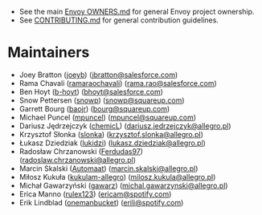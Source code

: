 * See the main [Envoy OWNERS.md](https://github.com/envoyproxy/envoy/blob/main/OWNERS.md) for general Envoy project
  ownership.
* See [CONTRIBUTING.md](CONTRIBUTING.md) for general contribution guidelines.

# Maintainers

* Joey Bratton ([joeyb](https://github.com/joeyb)) (jbratton@salesforce.com)
* Rama Chavali ([ramaraochavali](https://github.com/ramaraochavali)) (rama.rao@salesforce.com)
* Ben Hoyt ([b-hoyt](https://github.com/b-hoyt)) (bhoyt@salesforce.com)
* Snow Pettersen ([snowp](https://github.com/snowp)) (snowp@squareup.com)
* Garrett Bourg ([baojr](https://github.com/baojr)) (bourg@squareup.com)
* Michael Puncel ([mpuncel](https://github.com/mpuncel)) (mpuncel@squareup.com)
* Dariusz Jędrzejczyk ([chemicL](https://github.com/chemicL)) (dariusz.jedrzejczyk@allegro.pl)
* Krzysztof Słonka ([slonka](https://github.com/slonka)) (krzysztof.slonka@allegro.pl)
* Łukasz Dziedziak ([lukidzi](https://github.com/lukidzi)) (lukasz.dziedziak@allegro.pl)
* Radosław Chrzanowski ([Ferdudas97](https://github.com/Ferdudas97)) (radoslaw.chrzanowski@allegro.pl)
* Marcin Skalski ([Automaat](https://github.com/Automaat)) (marcin.skalski@allegro.pl)
* Miłosz Kukuła ([kukulam-allegro](https://github.com/kukulam-allegro)) (milosz.kukula@allegro.pl)
* Michał Gawarzyński ([gawarz](https://github.com/gawarz)) (michal.gawarzynski@allegro.pl)
* Erica Manno ([rulex123](https://github.com/rulex123)) (ericam@spotify.com)
* Erik Lindblad ([onemanbucket](https://github.com/onemanbucket)) (erili@spotify.com)
